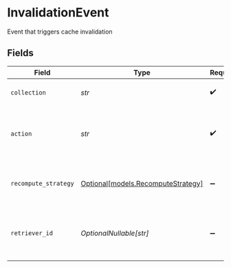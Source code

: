 # InvalidationEvent

Event that triggers cache invalidation


## Fields

| Field                                                                | Type                                                                 | Required                                                             | Description                                                          |
| -------------------------------------------------------------------- | -------------------------------------------------------------------- | -------------------------------------------------------------------- | -------------------------------------------------------------------- |
| `collection`                                                         | *str*                                                                | :heavy_check_mark:                                                   | Collection ID to monitor                                             |
| `action`                                                             | *str*                                                                | :heavy_check_mark:                                                   | Action that triggers invalidation (create, update, delete)           |
| `recompute_strategy`                                                 | [Optional[models.RecomputeStrategy]](../models/recomputestrategy.md) | :heavy_minus_sign:                                                   | Strategies for recomputing cache entries                             |
| `retriever_id`                                                       | *OptionalNullable[str]*                                              | :heavy_minus_sign:                                                   | Optional retriever ID for retriever-specific invalidation            |